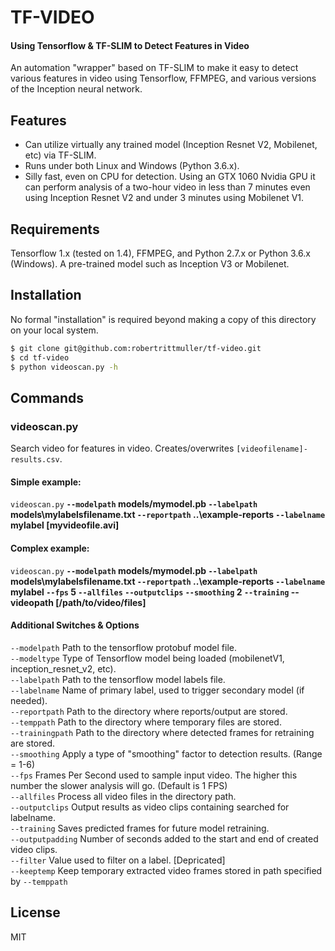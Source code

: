 # TF-VIDEO
#### Using Tensorflow & TF-SLIM to Detect Features in Video

An automation "wrapper" based on TF-SLIM to make it easy to detect various features in video using Tensorflow, FFMPEG, and various versions of the Inception neural network.

## Features

 - Can utilize virtually any trained model (Inception Resnet V2, Mobilenet, etc) via TF-SLIM.
 - Runs under both Linux and Windows (Python 3.6.x).
 - Silly fast, even on CPU for detection. Using an GTX 1060 Nvidia GPU it can perform analysis of a two-hour video in less than 7 minutes even using 
 Inception Resnet V2 and under 3 minutes using Mobilenet V1.

## Requirements

Tensorflow 1.x (tested on 1.4), FFMPEG, and Python 2.7.x or Python 3.6.x (Windows).
A pre-trained model such as Inception V3 or Mobilenet.

## Installation

No formal "installation" is required beyond making a copy of this directory on your local system.

```bash
$ git clone git@github.com:robertrittmuller/tf-video.git
$ cd tf-video
$ python videoscan.py -h
```

## Commands

### videoscan.py

Search video for features in video. Creates/overwrites `[videofilename]-results.csv`.

#### Simple example:

`videoscan.py` __`--modelpath` models/mymodel.pb `--labelpath` models\mylabelsfilename.txt `--reportpath` ..\example-reports
`--labelname` mylabel [myvideofile.avi]__

#### Complex example:

`videoscan.py` __`--modelpath` models/mymodel.pb `--labelpath` models\mylabelsfilename.txt `--reportpath` ..\example-reports
`--labelname` mylabel `--fps` 5 `--allfiles` `--outputclips` `--smoothing` 2 `--training` --videopath [/path/to/video/files]__

#### Additional Switches & Options

`--modelpath` Path to the tensorflow protobuf model file.
<br>`--modeltype` Type of Tensorflow model being loaded (mobilenetV1, inception_resnet_v2, etc).
<br>`--labelpath` Path to the tensorflow model labels file.
<br>`--labelname` Name of primary label, used to trigger secondary model (if needed).
<br>`--reportpath` Path to the directory where reports/output are stored.
<br>`--temppath` Path to the directory where temporary files are stored.
<br>`--trainingpath` Path to the directory where detected frames for retraining are stored.
<br>`--smoothing` Apply a type of "smoothing" factor to detection results. (Range = 1-6)
<br>`--fps` Frames Per Second used to sample input video. The higher this number the slower analysis will go. (Default is 1 FPS)
<br>`--allfiles` Process all video files in the directory path.
<br>`--outputclips` Output results as video clips containing searched for labelname.
<br>`--training` Saves predicted frames for future model retraining.
<br>`--outputpadding` Number of seconds added to the start and end of created video clips.
<br>`--filter` Value used to filter on a label. [Depricated]
<br>`--keeptemp` Keep temporary extracted video frames stored in path specified by `--temppath`

## License

MIT

